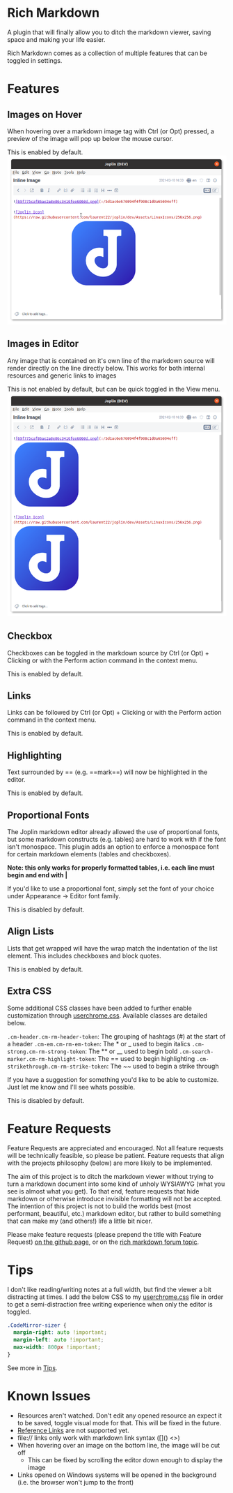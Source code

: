 # Rich Markdown

A plugin that will finally allow you to ditch the markdown viewer, saving space and making your life easier.

Rich Markdown comes as a collection of multiple features that can be toggled in settings.

# Features

## Images on Hover
When hovering over a markdown image tag with Ctrl (or Opt) pressed, a preview of the image will pop up below the mouse cursor.

This is enabled by default.
![Example of an image on hover](https://github.com/CalebJohn/joplin-rich-markdown/blob/main/examples/hover_image.png)

## Images in Editor
Any image that is contained on it's own line of the markdown source will render directly on the line directly below. This works for both internal resources and generic links to images

This is not enabled by default, but can be quick toggled in the View menu.
![Example of images being rendered in markdown editor](https://github.com/CalebJohn/joplin-rich-markdown/blob/main/examples/inline_image.png)

## Checkbox
Checkboxes can be toggled in the markdown source by Ctrl (or Opt) + Clicking or with the  Perform action command in the context menu.

This is enabled by default.

## Links
Links can be followed by Ctrl (or Opt) + Clicking or with the Perform action command in the context menu.

This is enabled by default.

## Highlighting
Text surrounded by == (e.g. ==mark==) will now be highlighted in the editor.

This is enabled by default.

## Proportional Fonts
The Joplin markdown editor already allowed the use of proportional fonts, but some markdown constructs (e.g. tables) are hard to work with if the font isn't monospace. This plugin adds an option to enforce a monospace font for certain markdown elements (tables and checkboxes). 

**Note: this only works for properly formatted tables, i.e. each line must begin and end with |**

If you'd like to use a proportional font, simply set the font of your choice under Appearance -> Editor font family.

This is disabled by default.

## Align Lists
Lists that get wrapped will have the wrap match the indentation of the list element.
This includes checkboxes and block quotes.

This is enabled by default.

## Extra CSS
Some additional CSS classes have been added to further enable customization through [userchrome.css](https://joplinapp.org/#custom-css). Available classes are detailed below.

`.cm-header.cm-rm-header-token`: The grouping of hashtags (#) at the start of a header
`.cm-em.cm-rm-em-token`: The \* or \_ used to begin italics
`.cm-strong.cm-rm-strong-token`: The \*\* or \_\_ used to begin bold
`.cm-search-marker.cm-rm-highlight-token`: The == used to begin highlighting
`.cm-strikethrough.cm-rm-strike-token`: The \~\~ used to begin a strike through

If you have a suggestion for something you'd like to be able to customize. Just let me know and I'll see whats possible.

This is disabled by default.

# Feature Requests
Feature Requests are appreciated and encouraged. Not all feature requests will be technically feasible, so please be patient. Feature requests that align with the projects philosophy (below) are more likely to be implemented. 

The aim of this project is to ditch the markdown viewer without trying to turn a markdown document into some kind of unholy WYSIAWYG (what you see is almost what you get). To that end, feature requests that hide markdown or otherwise introduce invisible formatting will not be accepted. The intention of this project is not to build the worlds best (most performant, beautiful, etc.) markdown editor, but rather to build something that can make my (and others!) life a little bit nicer.

Please make feature requests (please prepend the title with Feature Request) [on the github page](https://github.com/CalebJohn/joplin-rich-markdown/issues), or on the [rich markdown forum topic](https://discourse.joplinapp.org/t/plugin-rich-markdown/15053).

# Tips
I don't like reading/writing notes at a full width, but find the viewer a bit distracting at times. I add the below CSS to my [userchrome.css](https://joplinapp.org/#custom-css) file in order to get a semi-distraction free writing experience when only the editor is toggled.
```css
.CodeMirror-sizer {
  margin-right: auto !important;
  margin-left: auto !important;
  max-width: 800px !important;
}
```

See more in [Tips](https://github.com/CalebJohn/joplin-rich-markdown/blob/main/TIPS.md).


# Known Issues
- Resources aren't watched. Don't edit any opened resource an expect it to be saved, toggle visual mode for that. This will be fixed in the future.
- [Reference Links](https://spec.commonmark.org/0.29/#reference-link) are not supported yet.
- file:// links only work with markdown link syntax (\[\]\(\) \<\>)
- When hovering over an image on the bottom line, the image will be cut off
	- This can be fixed by scrolling the editor down enough to display the image
- Links opened on Windows systems will be opened in the background (i.e. the browser won't jump to the front)
